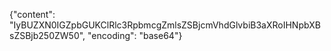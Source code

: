 {"content": "IyBUZXN0IGZpbGUKClRlc3RpbmcgZmlsZSBjcmVhdGlvbiB3aXRoIHNpbXBsZSBjb250ZW50", "encoding": "base64"}
